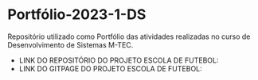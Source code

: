 # Portfólio-2023-1-DS
Repositório utilizado como Portfólio das atividades realizadas no curso de Desenvolvimento de Sistemas M-TEC.

- LINK DO REPOSITÓRIO DO PROJETO ESCOLA DE FUTEBOL:
- LINK DO  GITPAGE DO PROJETO ESCOLA DE FUTEBOL:
